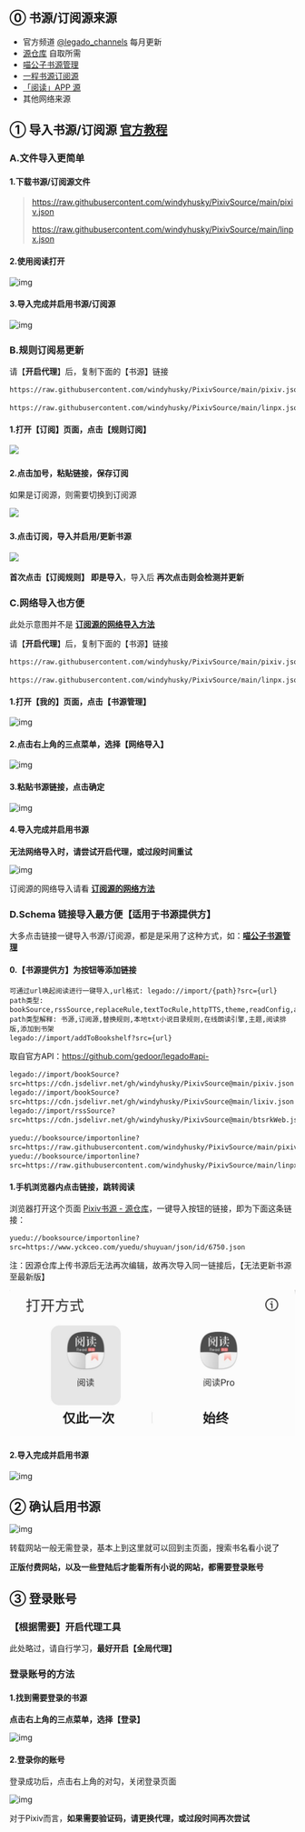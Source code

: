 ## ⓪ 书源/订阅源来源

- 官方频道 [@legado_channels](https://t.me/legado_channels) 每月更新
- [源仓库](https://www.yckceo.com/home/index/index.html) 自取所需
- [喵公子书源管理](http://yuedu.miaogongzi.net/gx.html)
- [一程书源订阅源](https://code.gitlink.org.cn/yi-c/yd/)
- [「阅读」APP 源](https://legado.aoaostar.com/)  
- 其他网络来源

## ① 导入书源/订阅源 [官方教程](https://www.yuque.com/legado/wiki/xdroke)

### A.文件导入更简单

#### 1.下载书源/订阅源文件

> https://raw.githubusercontent.com/windyhusky/PixivSource/main/pixiv.json
>
> https://raw.githubusercontent.com/windyhusky/PixivSource/main/linpx.json


#### 2.使用阅读打开

![img](https://telegra.ph/file/d4eb75fe6d8cfc4d434c1.png)

#### 3.导入完成并启用书源/订阅源

![img](https://telegra.ph/file/bb3c9457f21b4be72f878.png)



### B.规则订阅易更新

请【**开启代理**】后，复制下面的【书源】链接

```
https://raw.githubusercontent.com/windyhusky/PixivSource/main/pixiv.json

https://raw.githubusercontent.com/windyhusky/PixivSource/main/linpx.json
```

#### 1.打开【订阅】页面，点击【规则订阅】

![](https://telegra.ph/file/3de9a614dd7128ff2f115.png)

#### 2.点击加号，粘贴链接，保存订阅

如果是订阅源，则需要切换到订阅源

![](https://telegra.ph/file/38ff9d3b03d7b1720cfbd.png)

#### 3.点击订阅，导入并启用/更新书源

![](https://telegra.ph/file/5b1f7b3d0cc5564b6080a.png)

**首次点击【订阅规则】 即是导入**，导入后 **再次点击则会检测并更新**



### C.网络导入也方便
此处示意图并不是 **[订阅源的网络导入方法](./Import2.md)**

请【**开启代理**】后，复制下面的【书源】链接

```
https://raw.githubusercontent.com/windyhusky/PixivSource/main/pixiv.json

https://raw.githubusercontent.com/windyhusky/PixivSource/main/linpx.json
```

#### 1.打开【我的】页面，点击【书源管理】

![img](https://telegra.ph/file/d07ec9ee37e2c47fc0ebc.png)

#### 2.点击右上角的三点菜单，选择【网络导入】

![img](https://telegra.ph/file/34efbe9aaa606cc494ee9.png)

#### 3.粘贴书源链接，点击确定

![img](https://telegra.ph/file/3e2e96313db44315574da.png)

#### 4.导入完成并启用书源

**无法网络导入时，请尝试开启代理，或过段时间重试**

![img](https://telegra.ph/file/31a6d4be7e497ab6b01ce.png)

订阅源的网络导入请看 **[订阅源的网络方法](./Import2.md)**


### D.Schema 链接导入最方便【适用于书源提供方】

大多点击链接一键导入书源/订阅源，都是是采用了这种方式，如：**[喵公子书源管理](http://yuedu.miaogongzi.net/gx.html)**

#### 0.【书源提供方】为按钮等添加链接

```
可通过url唤起阅读进行一键导入,url格式: legado://import/{path}?src={url}
path类型: bookSource,rssSource,replaceRule,textTocRule,httpTTS,theme,readConfig,addToBookshelf
path类型解释: 书源,订阅源,替换规则,本地txt小说目录规则,在线朗读引擎,主题,阅读排版,添加到书架
legado://import/addToBookshelf?src={url}
```
取自官方API：https://github.com/gedoor/legado#api-


```
legado://import/bookSource?src=https://cdn.jsdelivr.net/gh/windyhusky/PixivSource@main/pixiv.json
legado://import/bookSource?src=https://cdn.jsdelivr.net/gh/windyhusky/PixivSource@main/lixiv.json
legado://import/rssSource?src=https://cdn.jsdelivr.net/gh/windyhusky/PixivSource@main/btsrkWeb.json

yuedu://booksource/importonline?src=https://raw.githubusercontent.com/windyhusky/PixivSource/main/pixiv.json
yuedu://booksource/importonline?src=https://raw.githubusercontent.com/windyhusky/PixivSource/main/linpx.json
```



#### 1.手机浏览器内点击链接，跳转阅读

浏览器打开这个页面 [Pixiv书源 - 源仓库](https://www.yckceo.com/yuedu/shuyuan/yuan/id/6750.html)，一键导入按钮的链接，即为下面这条链接：

```
yuedu://booksource/importonline?src=https://www.yckceo.com/yuedu/shuyuan/json/id/6750.json
```

注：因源仓库上传书源后无法再次编辑，故再次导入同一链接后，【无法更新书源至最新版】

![img](pic/OpenInLegado.png)

#### 2.导入完成并启用书源

![img](https://telegra.ph/file/bb3c9457f21b4be72f878.png)



## ② 确认启用书源

![img](https://telegra.ph/file/7b866f92fa9b556818206.png)

转载网站一般无需登录，基本上到这里就可以回到主页面，搜索书名看小说了

**正版付费网站，以及一些登陆后才能看所有小说的网站，都需要登录账号**



## ③ 登录账号

### 【根据需要】开启代理工具

此处略过，请自行学习，**最好开启【全局代理】**

### 登录账号的方法

#### 1.找到需要登录的书源

**点击右上角的三点菜单，选择【登录】**

![img](https://telegra.ph/file/c50639ef1fe61778033ff.png)


#### 2.登录你的账号

登录成功后，点击右上角的对勾，关闭登录页面

![img](https://telegra.ph/file/477498dc3c3cf229981d0.png)

对于Pixiv而言，**如果需要验证码，请更换代理，或过段时间再次尝试**

